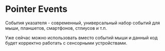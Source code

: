# Pointer Events
События указателя - современный, универсальный набор событий для мыши, планшетов, смартфонов, стлиусов и т.п.

Уже сейчас можно использовать вместо событий мыши и данный код будет корректно работать с сенсорными устройствами.
